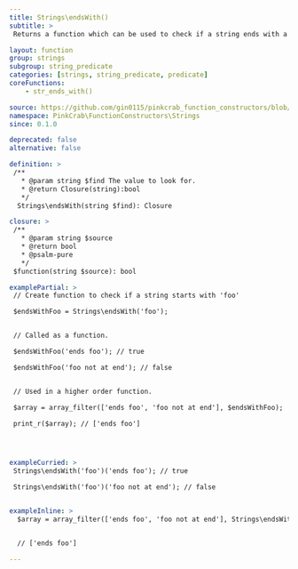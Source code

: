 ```yaml
---
title: Strings\endsWith()
subtitle: >
 Returns a function which can be used to check if a string ends with a defined sub string. The created function can then reused over any string, or used as part of a Higher Order Function such as array_filter().

layout: function
group: strings
subgroup: string_predicate
categories: [strings, string_predicate, predicate]
coreFunctions: 
    - str_ends_with()

source: https://github.com/gin0115/pinkcrab_function_constructors/blob/master/src/strings.php#L214
namespace: PinkCrab\FunctionConstructors\Strings
since: 0.1.0

deprecated: false
alternative: false

definition: >
 /**
   * @param string $find The value to look for.
   * @return Closure(string):bool
   */
  Strings\endsWith(string $find): Closure

closure: >
 /**
   * @param string $source
   * @return bool
   * @psalm-pure
   */ 
 $function(string $source): bool

examplePartial: >
 // Create function to check if a string starts with 'foo'

 $endsWithFoo = Strings\endsWith('foo');


 // Called as a function.

 $endsWithFoo('ends foo'); // true

 $endsWithFoo('foo not at end'); // false


 // Used in a higher order function.

 $array = array_filter(['ends foo', 'foo not at end'], $endsWithFoo);

 print_r($array); // ['ends foo']




exampleCurried: >
 Strings\endsWith('foo')('ends foo'); // true

 Strings\endsWith('foo')('foo not at end'); // false


exampleInline: >
  $array = array_filter(['ends foo', 'foo not at end'], Strings\endsWith('foo'));


  // ['ends foo']

---
```

